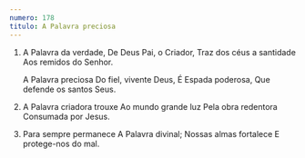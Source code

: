 ```yaml
---
numero: 178
titulo: A Palavra preciosa
---
```

1. A Palavra da verdade,
   De Deus Pai, o Criador,
   Traz dos céus a santidade
   Aos remidos do Senhor.

   A Palavra preciosa
   Do fiel, vivente Deus,
   É Espada poderosa,
   Que defende os santos Seus.

2. A Palavra criadora trouxe
   Ao mundo grande luz
   Pela obra redentora
   Consumada por Jesus.

3. Para sempre permanece
   A Palavra divinal;
   Nossas almas fortalece
   E protege-nos do mal.
